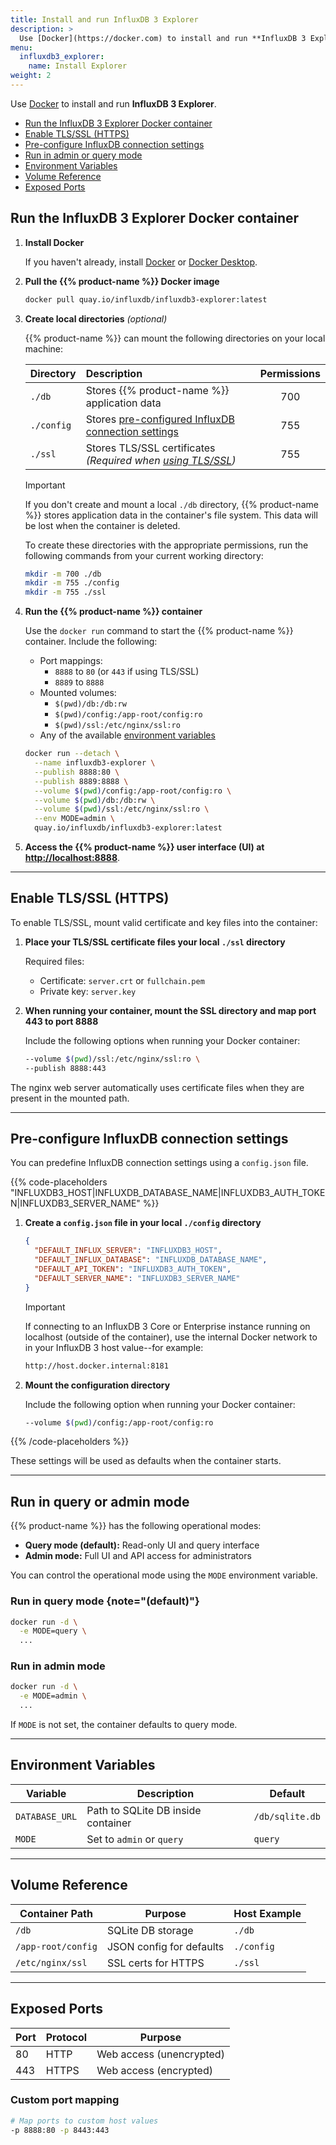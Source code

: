 ```yaml
---
title: Install and run InfluxDB 3 Explorer
description: >
  Use [Docker](https://docker.com) to install and run **InfluxDB 3 Explorer**.
menu:
  influxdb3_explorer:
    name: Install Explorer
weight: 2
---
```


Use [Docker](https://docker.com) to install and run **InfluxDB 3 Explorer**.

<!-- BEGIN TOC -->
- [Run the InfluxDB 3 Explorer Docker container](#run-the-influxdb-3-explorer-docker-container)
- [Enable TLS/SSL (HTTPS)](#enable-tlsssl-https)
- [Pre-configure InfluxDB connection settings](#pre-configure-influxdb-connection-settings)
- [Run in admin or query mode](#run-in-admin-or-query-mode)
- [Environment Variables](#environment-variables)
- [Volume Reference](#volume-reference)
- [Exposed Ports](#exposed-ports)
<!-- END TOC -->

## Run the InfluxDB 3 Explorer Docker container

1.  **Install Docker**

    If you haven't already, install [Docker](https://docs.docker.com/engine/) or
    [Docker Desktop](https://docs.docker.com/desktop/).

2.  **Pull the {{% product-name %}} Docker image**

    ```bash
    docker pull quay.io/influxdb/influxdb3-explorer:latest
    ```

3.  **Create local directories** _(optional)_

    {{% product-name %}} can mount the following directories on your local
    machine:

    | Directory  | Description                                                                                       | Permissions |
    | :--------- | :------------------------------------------------------------------------------------------------ | :---------: |
    | `./db`     | Stores {{% product-name %}} application data                                                      |     700     |
    | `./config` | Stores [pre-configured InfluxDB connection settings](#pre-configure-influxdb-connection-settings) |     755     |
    | `./ssl`    | Stores TLS/SSL certificates _(Required when [using TLS/SSL](#enable-tlsssl-https))_               |     755     |

    > [!Important]
    > If you don't create and mount a local `./db` directory, {{% product-name %}}
    > stores application data in the container's file system.
    > This data will be lost when the container is deleted.

    To create these directories with the appropriate permissions, run the
    following commands from your current working directory:

    ```bash
    mkdir -m 700 ./db
    mkdir -m 755 ./config
    mkdir -m 755 ./ssl
    ```

4.  **Run the {{% product-name %}} container**

    Use the `docker run` command to start the {{% product-name %}} container.
    Include the following:

    - Port mappings:
      - `8888` to `80` (or `443` if using TLS/SSL)
      - `8889` to `8888`
    - Mounted volumes:
      - `$(pwd)/db:/db:rw`
      - `$(pwd)/config:/app-root/config:ro`
      - `$(pwd)/ssl:/etc/nginx/ssl:ro`
    - Any of the available [environment variables](#environment-variables) 

    ```bash
    docker run --detach \
      --name influxdb3-explorer \
      --publish 8888:80 \
      --publish 8889:8888 \
      --volume $(pwd)/config:/app-root/config:ro \
      --volume $(pwd)/db:/db:rw \
      --volume $(pwd)/ssl:/etc/nginx/ssl:ro \
      --env MODE=admin \
      quay.io/influxdb/influxdb3-explorer:latest
    ```

5.  **Access the {{% product-name %}} user interface (UI) at <http://localhost:8888>**.

---

## Enable TLS/SSL (HTTPS)

To enable TLS/SSL, mount valid certificate and key files into the container:

1.  **Place your TLS/SSL certificate files your local `./ssl` directory**

    Required files:

    - Certificate: `server.crt` or `fullchain.pem`
    - Private key: `server.key`

2.  **When running your container, mount the SSL directory and map port 443 to port 8888**
   
    Include the following options when running your Docker container:

    ```sh
    --volume $(pwd)/ssl:/etc/nginx/ssl:ro \
    --publish 8888:443
    ```

The nginx web server automatically uses certificate files when they are present
in the mounted path.

---

## Pre-configure InfluxDB connection settings

You can predefine InfluxDB connection settings using a `config.json` file.

{{% code-placeholders "INFLUXDB3_HOST|INFLUXDB_DATABASE_NAME|INFLUXDB3_AUTH_TOKEN|INFLUXDB3_SERVER_NAME" %}}

1.  **Create a `config.json` file in your local `./config` directory**

    ```json
    {
      "DEFAULT_INFLUX_SERVER": "INFLUXDB3_HOST",
      "DEFAULT_INFLUX_DATABASE": "INFLUXDB_DATABASE_NAME",
      "DEFAULT_API_TOKEN": "INFLUXDB3_AUTH_TOKEN",
      "DEFAULT_SERVER_NAME": "INFLUXDB3_SERVER_NAME"
    }
    ```

    > [!Important]
    > If connecting to an InfluxDB 3 Core or Enterprise instance running on
    > localhost (outside of the container), use the internal Docker network to
    > in your InfluxDB 3 host value--for example:
    >
    > ```txt
    > http://host.docker.internal:8181
    > ```

2.  **Mount the configuration directory**

    Include the following option when running your Docker container:

    ```sh
    --volume $(pwd)/config:/app-root/config:ro
    ```

{{% /code-placeholders %}}

These settings will be used as defaults when the container starts.

---

## Run in query or admin mode

{{% product-name %}} has the following operational modes:

- **Query mode (default):** Read-only UI and query interface
- **Admin mode:** Full UI and API access for administrators

You can control the operational mode using the `MODE` environment variable.

### Run in query mode {note="(default)"}

```sh
docker run -d \
  -e MODE=query \
  ...
```

### Run in admin mode

```sh
docker run -d \
  -e MODE=admin \
  ...
```

If `MODE` is not set, the container defaults to query mode.

---

## Environment Variables

| Variable       | Description                                      | Default              |
|----------------|--------------------------------------------------|----------------------|
| `DATABASE_URL` | Path to SQLite DB inside container               | `/db/sqlite.db`      |
| `MODE`         | Set to `admin` or `query`                        | `query`              |

---

## Volume Reference

| Container Path       | Purpose                      | Host Example               |
|----------------------|------------------------------|----------------------------|
| `/db`                | SQLite DB storage            | `./db`                     |
| `/app-root/config`   | JSON config for defaults     | `./config`                 |
| `/etc/nginx/ssl`     | SSL certs for HTTPS          | `./ssl`                    |

---

## Exposed Ports

| Port | Protocol | Purpose                 |
|------|----------|-------------------------|
| 80   | HTTP     | Web access (unencrypted) |
| 443  | HTTPS    | Web access (encrypted)   |

### Custom port mapping

```sh
# Map ports to custom host values
-p 8888:80 -p 8443:443
```
